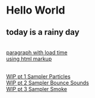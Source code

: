 # Hello World
## today is a rainy day

<br/>[paragraph with load time](https://charles-ly.github.io/AtotheK/sketch_load_paragraph_time/index.html)
<br/><a href="https://charles-ly.github.io/AtotheK/sketch_load_paragraph_time/index.html">using html markup</a>


<br/>[WIP pt 1 Sampler Particles](https://charles-ly.github.io/AtotheK/Sound_on_keypress_UPDATED_PARTICLES_PT_2/index.html)
<br/>[WIP pt 2 Sampler Bounce Sounds](https://charles-ly.github.io/AtotheK/Sound_on_keypress_UPDATED_PARTICLES_PT_3_WITH_SOUND_BOUNCE/index.html)
<br/>[WIP pt 3 Sampler Smoke](https://charles-ly.github.io/AtotheK/Sound_on_keypress_UPDATED_PARTICLES_PT_3_WITH_IMAGE_TEXTURE/index.html)
